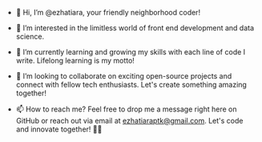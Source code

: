 - 👋 Hi, I’m @ezhatiara, your friendly neighborhood coder!

- 👀 I’m interested in the limitless world of front end development and data science.

- 🌱 I’m currently learning and growing my skills with each line of code I write. Lifelong learning is my motto!

- 💞️ I’m looking to collaborate on exciting open-source projects and connect with fellow tech enthusiasts. Let's create something amazing together!

- 📫 How to reach me? Feel free to drop me a message right here on GitHub or reach out via email at ezhatiaraptk@gmail.com. Let's code and innovate together! 🚀🌟

<!---
ezhatiara/ezhatiara is a ✨ special ✨ repository because its `README.md` (this file) appears on your GitHub profile.
You can click the Preview link to take a look at your changes.
--->
